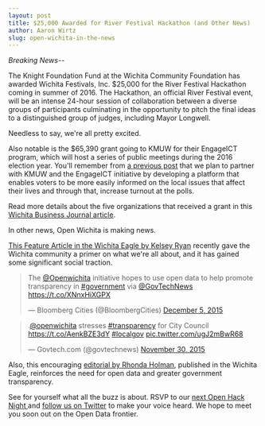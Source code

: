 ```yaml
---
layout: post
title: $25,000 Awarded for River Festival Hackathon (and Other News)
author: Aaron Wirtz
slug: open-wichita-in-the-news
---
```


*Breaking News--*

The Knight Foundation Fund at the Wichita Community Foundation has awarded Wichita Festivals, Inc. $25,000 for the River Festival Hackathon coming in summer of 2016. The Hackathon, an official River Festival event, will be an intense 24-hour session of collaboration between a diverse groups of participants culminating in the opportunity to pitch the final ideas to a distinguished group of judges, including Mayor Longwell.

Needless to say, we're all pretty excited.

Also notable is the $65,390 grant going to KMUW for their EngageICT program, which will host a series of public meetings during the 2016 election year. You'll remember from [a previous post](https://openwichita.org/open-wichita-partners-with-kmuw-89-1-on-voter-turnout/) that we plan to partner with KMUW and the EngageICT initiative by developing a platform that enables voters to be more easily informed on the local issues that affect their lives and through that, increase turnout at the polls.

Read more details about the five organizations that received a grant in this [Wichita Business Journal article](https://www.bizjournals.com/wichita/news/2015/12/08/wichita-community-foundation-announces-knight.html).

In other news, Open Wichita is making news.

[This Feature Article in the Wichita Eagle by Kelsey Ryan](https://www.kansas.com/news/politics-government/article47093260.html) recently gave the Wichita community a primer on what we're all about, and it has gained some significant social traction.

<blockquote class="twitter-tweet" lang="en"><p lang="en" dir="ltr">The <a href="https://twitter.com/openwichita">@Openwichita</a> initiative hopes to use open data to help promote transparency in <a href="https://twitter.com/hashtag/government?src=hash">#government</a> via <a href="https://twitter.com/govtechnews">@GovTechNews</a> <a href="https://t.co/XNnxHiXGPX">https://t.co/XNnxHiXGPX</a></p>&mdash; Bloomberg Cities (@BloombergCities) <a href="https://twitter.com/BloombergCities/status/673197402501677057">December 5, 2015</a></blockquote>
<script async src="//platform.twitter.com/widgets.js" charset="utf-8"></script>

<blockquote class="twitter-tweet" data-partner="tweetdeck"><p lang="en" dir="ltr">.<a href="https://twitter.com/openwichita">@openwichita</a> stresses <a href="https://twitter.com/hashtag/transparency?src=hash">#transparency</a> for City Council <a href="https://t.co/AenkBZE3dY">https://t.co/AenkBZE3dY</a> <a href="https://twitter.com/hashtag/localgov?src=hash">#localgov</a> <a href="https://t.co/ugJ2mBwR68">pic.twitter.com/ugJ2mBwR68</a></p>&mdash; Govtech.com (@govtechnews) <a href="https://twitter.com/govtechnews/status/671441142982971394">November 30, 2015</a></blockquote>
<script async src="//platform.twitter.com/widgets.js" charset="utf-8"></script>

Also, this encouraging [editorial by Rhonda Holman](https://www.kansas.com/opinion/editorials/article48054705.html), published in the Wichita Eagle, reinforces the need for open data and greater government transparency.

See for yourself what all the buzz is about. RSVP to our [next Open Hack Night ](https://www.meetup.com/openwichita/) and [follow us on Twitter](https://twitter.com/openwichita) to make your voice heard. We hope to meet you soon out on the Open Data frontier.
